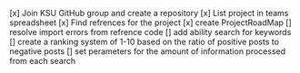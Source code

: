  [x] Join KSU GitHub group and create a repository
 [x] List project in teams spreadsheet
 [x] Find refrences for the project
 [x] create ProjectRoadMap
 [] resolve import errors from refrence code
 [] add ability search for keywords
 [] create a ranking system of 1-10 based on the ratio of positive posts to negative posts
 [] set perameters for the amount of information processed from each search

